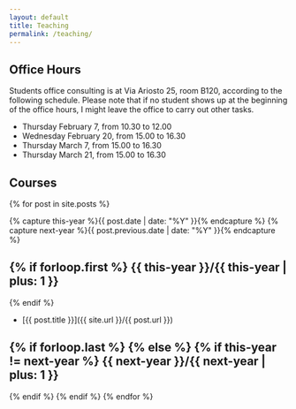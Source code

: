 ```yaml
---
layout: default
title: Teaching
permalink: /teaching/
---
```


Office Hours
------------

Students office consulting is at Via Ariosto 25, room B120, according to the following schedule. Please note that if no student shows up at the beginning of the office hours, I might leave the office to carry out other tasks.

* Thursday February 7, from 10.30 to 12.00
* Wednesday February 20, from 15.00 to 16.30
* Thursday March 7, from 15.00 to 16.30
* Thursday March 21, from 15.00 to 16.30

<span style="color: red; font-weight: bold;">
</span>


Courses
-------

{% for post in site.posts  %}

{% capture this-year %}{{ post.date | date: "%Y" }}{% endcapture %}
{% capture next-year %}{{ post.previous.date | date: "%Y" }}{% endcapture %}

{% if forloop.first %}
{{ this-year }}/{{ this-year | plus: 1 }}
---------------
{% endif %}

* [{{ post.title }}]({{ site.url }}/{{ post.url }})

{% if forloop.last %}
{% else %}
{% if this-year != next-year %}
{{ next-year }}/{{ next-year | plus: 1 }}
---------------
{% endif %}
{% endif %}
{% endfor %}
